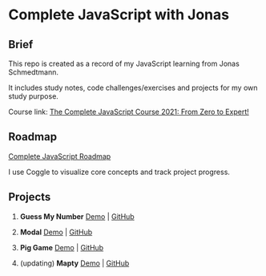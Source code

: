 # Complete JavaScript with Jonas

## Brief

This repo is created as a record of my JavaScript learning from Jonas Schmedtmann.

It includes study notes, code challenges/exercises and projects for my own study purpose.

Course link:
[The Complete JavaScript Course 2021: From Zero to Expert!](https://www.udemy.com/share/101WfeAEYbdllRRHQH/)

## Roadmap

[Complete JavaScript Roadmap](https://coggle.it/diagram/YMc51mCk-HbszsXT/t/star-complete-javascript-roadmap)

I use Coggle to visualize core concepts and track project progress.

## Projects

1. **Guess My Number** [Demo](https://howiework.github.io/Guess-my-number/) | [GitHub](https://github.com/HowieWork/Guess-my-number)

2. **Modal** [Demo](https://howiework.github.io/Modal/) | [GitHub](https://github.com/HowieWork/Modal)

3. **Pig Game** [Demo](https://howiework.github.io/Pig-game/) | [GitHub](https://github.com/HowieWork/Pig-game)

4. (updating) **Mapty** [Demo](https://howiework.github.io/Mapty/) | [GitHub](https://github.com/HowieWork/Mapty)
